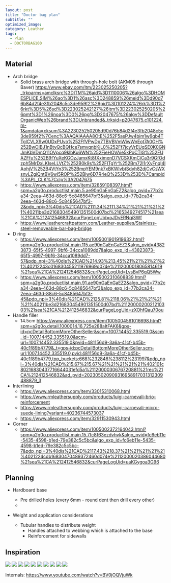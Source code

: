 ```yaml
---
layout: post
title: "Doctor bag plan"
subtitle: "" 
optimized_image: 
category: Leather
tags:
  - Plan
  - DOCTORBAG100
---
```



## Material

- Arch bridge
  - Solid brass arch bridge with through-hole bolt (AKM05 through Baver) https://www.ebay.com/itm/223025250205?_trkparms=amclksrc%3DITM%26aid%3D1110006%26algo%3DHOMESPLICE.SIM%26ao%3D1%26asc%3D248859%26meid%3Dd90d76b84d2f4e3fb2048c5c3de959f2%26pid%3D101224%26rk%3D1%26rkt%3D5%26sd%3D223025242127%26itm%3D223025250205%26pmt%3D1%26noa%3D0%26pg%3D2047675%26algv%3DDefaultOrganicWeb%26brand%3DUnbranded&_trksid=p2047675.c101224.m-1&amdata=cksum%3A223025250205d90d76b84d2f4e3fb2048c5c3de959f2%7Cenc%3AAQAIAAAA8OtE%252F5asPJw4bim1w6qb4TTglCVLX9w0UDxPUyo%252FfVPwDp7TBVBVmWiwWnEot7A0OH%252BwOIBJ1nBtyQcBQHce7smvqnbKjL0%252Ff7jcyVrEUqSE0K0GNJmKbVDmQ11OVpcq9klbKu6WN%252FjeHOVAie5kPoCTlG%252FUAZFfu%252B9fYuXeKGOzJamxKt8fXximenD7VCSXKmCiCa3r9GfOdzph5MrDxLKIseLLVtZ%252B0k9s%252FITgYr%252Bm72l1rXyFnqI4lAohjV%252B4VtYn3%252BmpYEM9nk7xBKWlvbtSdyh82djCvCsWXsnvLZgiQntBV6wI5ROP%252Blw6D7R4eQ%253D%253D%7Campid%3APL_CLK%7Cclp%3A2047675
  - https://www.aliexpress.com/item/32859108397.html?spm=a2g0o.productlist.main.5.ae90nGaEnGaEZ2&algo_pvid=77b2ca34-2eea-463d-88c6-5c8485647bf3&algo_exp_id=77b2ca34-2eea-463d-88c6-5c8485647bf3-2&pdp_npi=3%40dis%21CAD%2111.34%2111.34%21%21%21%21%21%40211be3d216830454901351500d07bd%2165349274517%21sea%21CA%212412546832&curPageLogUid=oJDyERNqi3Wf
  - https://www.leathercraftpattern.com/Leather-supplies/Stainless-steel-removeable-bar-bag-bridge
- D ring 
  - https://www.aliexpress.com/item/1005001901919632.html?spm=a2g0o.productlist.main.115.ae90nGaEnGaEZ2&algo_pvid=43823873-65f5-4997-9bf6-34cca1089dd7&algo_exp_id=43823873-65f5-4997-9bf6-34cca1089dd7-57&pdp_npi=3%40dis%21CAD%214.93%213.45%21%21%21%21%21%40212243c016830455211976969d074e%2112000018065814619%21sea%21CA%212412546832&curPageLogUid=LvsBvP6qQ5Ww
  - https://www.aliexpress.com/item/1005002310608839.html?spm=a2g0o.productlist.main.91.ae90nGaEnGaEZ2&algo_pvid=77b2ca34-2eea-463d-88c6-5c8485647bf3&algo_exp_id=77b2ca34-2eea-463d-88c6-5c8485647bf3-45&pdp_npi=3%40dis%21CAD%2125.81%2118.06%21%21%21%21%21%40211be3d216830454901351500d07bd%2112000020021210303%21sea%21CA%212412546832&curPageLogUid=zXOhfQau70ou
- Handle filler
  - 14.5cm https://www.aliexpress.com/item/1005004561016698.html?spm=a2g0o.detail.1000014.16.725e288aItFAK6&gps-id=pcDetailBottomMoreOtherSeller&scm=1007.14452.335519.0&scm_id=1007.14452.335519.0&scm-url=1007.14452.335519.0&pvid=481156d9-3a6a-41cf-b45b-40c1f89b4779&_t=gps-id:pcDetailBottomMoreOtherSeller,scm-url:1007.14452.335519.0,pvid:481156d9-3a6a-41cf-b45b-40c1f89b4779,tpp_buckets:668%232846%238112%231997&pdp_npi=3%40dis%21CAD%215.67%215.67%21%21%21%21%21%402101c80216830437716644031efd5a%2112000030676720881%21rec%21CA%212412546832&ad_pvid=202305020909316958917031312309488879_3
- Interlining
  - https://www.aliexpress.com/item/33015310068.html
  - https://www.rmleathersupply.com/products/luigi-carnevali-brio-reinforcement
  - https://www.rmleathersupply.com/products/luigi-carnevali-micro-suede-lining?variant=40236744573037
  - https://www.aliexpress.com/item/32911530943.html
- Corner
  - https://www.aliexpress.com/item/1005002372164043.html?spm=a2g0o.productlist.main.15.7fc8f63ezdvhvk&algo_pvid=fc6eb11e-5435-4598-b1ed-79e382c5c5bc&algo_exp_id=fc6eb11e-5435-4598-b1ed-79e382c5c5bc-7&pdp_npi=3%40dis%21CAD%2117.43%218.37%21%21%21%21%21%4021224cdb16830470489372460d074e%2112000020386044680%21sea%21CA%212412546832&curPageLogUid=uaKGygoa3G96


## Planning

- Hardboard base
  - Pre drilled holes (every 6mm - round dent then drill every other)
  - 

- Weight and application considerations
  - Tubular handles to distribute weight
    - Handles attached to webbing which is attached to the base
    - Reinforcement for sidewalls




## Inspiration

<img src="/files/DOCTORBAG100/0INSPIRATION/17171778_1.jpg">

<img src="/files/DOCTORBAG100/0INSPIRATION/17171778_2.jpg">

<img src="/files/DOCTORBAG100/0INSPIRATION/17171778_3.jpg">


<img src="/files/DOCTORBAG100/0INSPIRATION/17171778_4.jpg">

<img src="/files/DOCTORBAG100/0INSPIRATION/17171778_5.jpg">

<img src="/files/DOCTORBAG100/0INSPIRATION/17171778_6.jpg">

<img src="/files/DOCTORBAG100/0INSPIRATION/17171778_7.jpg">

<img src="/files/DOCTORBAG100/0INSPIRATION/17171778_8.jpg">

<img src="/files/DOCTORBAG100/0INSPIRATION/17171778_9.jpg">

<img src="/files/DOCTORBAG100/0INSPIRATION/il_1140xN.2073280912_tomx.jpg">

Internals: https://www.youtube.com/watch?v=BV0jOQVjuWk